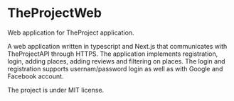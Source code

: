 # TheProjectWeb

Web application for TheProject application.

A web application written in typescript and Next.js that communicates with TheProjectAPI through HTTPS.
The application implements registration, login, adding places, adding reviews and filtering on places.
The login and registration supports usernam/password login as well as with Google and Facebook account.

The project is under MIT license.
